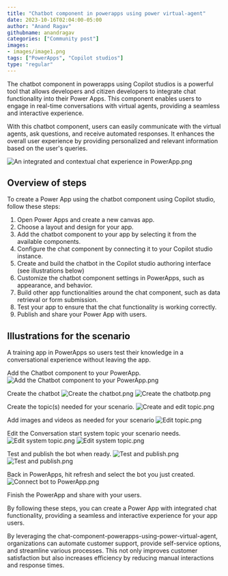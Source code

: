 ```yaml
---
title: "Chatbot component in powerapps using power virtual-agent"
date: 2023-10-16T02:04:00-05:00
author: "Anand Ragav"
githubname: anandragav
categories: ["Community post"]
images:
- images/image1.png
tags: ["PowerApps", "Copilot studios"]
type: "regular"
---
```



The chatbot component in powerapps using Copilot studios is a powerful tool that allows developers and citizen developers to integrate chat functionality into their Power Apps. This component enables users to engage in real-time conversations with virtual agents, providing a seamless and interactive experience.

With this chatbot component, users can easily communicate with the virtual agents, ask questions, and receive automated responses. It enhances the overall user experience by providing personalized and relevant information based on the user's queries.

![An integrated and contextual chat experience in PowerApp.png](images/image1.png "An integrated and contextual chat experience in PowerApp")
 
## Overview of steps

To create a Power App using the chatbot component using Copilot studio, follow these steps:

1. Open Power Apps and create a new canvas app.
2. Choose a layout and design for your app.
3. Add the chatbot component to your app by selecting it from the available components.
4. Configure the chat component by connecting it to your Copilot studio instance.
5. Create and build the chatbot in the Copilot studio authoring interface (see illustrations below)
6. Customize the chatbot component settings in PowerApps, such as appearance, and behavior.
7. Build other app functionalities around the chat component, such as data retrieval or form submission.
8. Test your app to ensure that the chat functionality is working correctly.
9. Publish and share your Power App with users.


## Illustrations for the scenario

A training app in PowerApps so users test their knowledge in a conversational experience without leaving the app.

Add the Chatbot component to your PowerApp.
![Add the Chatbot component to your PowerApp.png](images/image2.png "Add the Chatbot component to your PowerApp")

Create the chatbot
![Create the chatbot.png](images/image3.png "Create the chatbot")
![Create the chatbotp.png](images/image4.png "Create the chatbot")

Create the topic(s) needed for your scenario.
![Create and edit topic.png](images/image5.png "Create and edit topic")


Add images and videos as needed for your scenario
![Edit topic.png](images/image6.png "Edit topic")


Edit the Conversation start system topic your scenario needs.
![Edit system topic.png](images/image7.png "Edit system topic")
![Edit system topic.png](images/image8.png "Edit system topic")


Test and publish the bot when ready.
![Test and publish.png](images/image9.png "Test and publish")
![Test and publish.png](images/image10.png "Test and publish")


Back in PowerApps, hit refresh and select the bot you just created.
![Connect bot to PowerApp.png](images/image11.png "Connect bot to PowerApp")


Finish the PowerApp and share with your users.

By following these steps, you can create a Power App with integrated chat functionality, providing a seamless and interactive experience for your app users.

By leveraging the chat-component-powerapps-using-power-virtual-agent, organizations can automate customer support, provide self-service options, and streamline various processes. This not only improves customer satisfaction but also increases efficiency by reducing manual interactions and response times.



